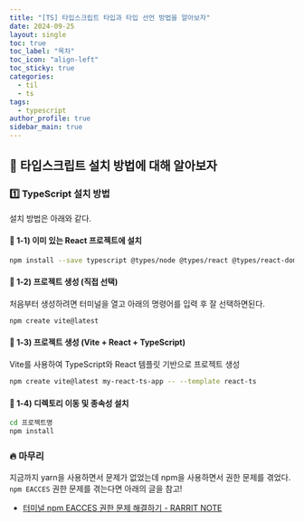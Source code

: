 ```yaml
---
title: "[TS] 타입스크립트 타입과 타입 선언 방법을 알아보자"
date: 2024-09-25
layout: single
toc: true
toc_label: "목차"
toc_icon: "align-left"
toc_sticky: true
categories:
  - til
  - ts  
tags:
  - typescript
author_profile: true
sidebar_main: true
---
```


## :ledger: 타입스크립트 설치 방법에 대해 알아보자

### :one: TypeScript 설치 방법
설치 방법은 아래와 같다.

#### :pushpin: 1-1) 이미 있는 React 프로젝트에 설치

```bash
npm install --save typescript @types/node @types/react @types/react-dom @types/jest
```

#### :pushpin: 1-2) 프로젝트 생성 (직접 선택)
처음부터 생성하려면 터미널을 열고 아래의 명령어를 입력 후 잘 선택하면된다.

```bash
npm create vite@latest
```

#### :pushpin: 1-3) 프로젝트 생성 (Vite + React + TypeScript)
Vite를 사용하여 TypeScript와 React 템플릿 기반으로 프로젝트 생성

```bash
npm create vite@latest my-react-ts-app -- --template react-ts
```

#### :pushpin: 1-4) 디렉토리 이동 및 종속성 설치
```bash
cd 프로젝트명
npm install
```

### :fire: 마무리
지금까지 yarn을 사용하면서 문제가 없었는데 npm을 사용하면서 권한 문제를 겪었다. `npm EACCES` 권한 문제를 겪는다면 아래의 글을 참고!

- [터미널 npm EACCES 권한 문제 해결하기 - RARRIT NOTE](https://rarrit.github.io/troubleshooting/til/troubleshooting-git/)